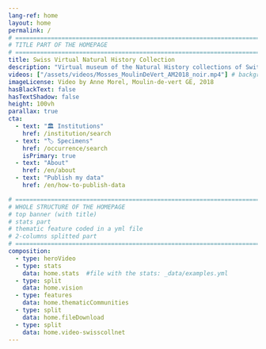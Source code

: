 ```yaml
---
lang-ref: home
layout: home
permalink: /
# ====================================================================================
# TITLE PART OF THE HOMEPAGE
# ====================================================================================
title: Swiss Virtual Natural History Collection
description: "Virtual museum of the Natural History collections of Switzerland"
videos: ["/assets/videos/Mosses_MoulinDeVert_AM2018_noir.mp4"] # background: "{{ site.data.images.home.src }}"
imageLicense: Video by Anne Morel, Moulin-de-vert GE, 2018
hasBlackText: false
hasTextShadow: false
height: 100vh
parallax: true
cta:
  - text: "🏛️ Institutions"
    href: /institution/search
  - text: "🏷️ Specimens"
    href: /occurrence/search
    isPrimary: true
  - text: "About"
    href: /en/about
  - text: "Publish my data"
    href: /en/how-to-publish-data

# ====================================================================================
# WHOLE STRUCTURE OF THE HOMEPAGE
# top banner (with title)
# stats part
# thematic feature coded in a yml file
# 2-columns splitted part
# ====================================================================================
composition:
  - type: heroVideo
  - type: stats
    data: home.stats  #file with the stats: _data/examples.yml
  - type: split
    data: home.vision
  - type: features
    data: home.thematicCommunities
  - type: split
    data: home.fileDownload
  - type: split
    data: home.video-swisscollnet
---
```

